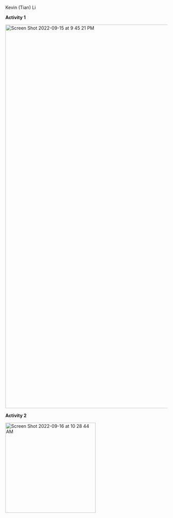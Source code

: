 Kevin (Tian) Li

**Activity 1**

<img width="1192" alt="Screen Shot 2022-09-15 at 9 45 21 PM" src="https://user-images.githubusercontent.com/99038613/190539628-67f2b9a7-eb80-4560-b5fa-20ed5d133a89.png">

**Activity 2**

<img width="280" alt="Screen Shot 2022-09-16 at 10 28 44 AM" src="https://user-images.githubusercontent.com/99038613/190663074-d1eff1be-6054-48bc-8ecc-1e451269b966.png">